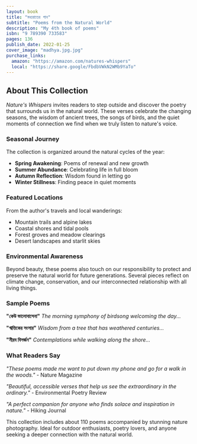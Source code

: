 ```yaml
---
layout: book
title: "মধ্যরাতের গান"  
subtitle: "Poems from the Natural World"
description: "My 4th book of poems"
isbn: "9 789390 733583" 
pages: 136
publish_date: 2022-01-25
cover_image: "madhya.jpg.jpg"
purchase_links:
  amazon: "https://amazon.com/natures-whispers"
  local: "https://share.google/FbdbVWkN2WMb9YaTo"
---
```


## About This Collection

*Nature's Whispers* invites readers to step outside and discover the poetry that surrounds us in the natural world. These verses celebrate the changing seasons, the wisdom of ancient trees, the songs of birds, and the quiet moments of connection we find when we truly listen to nature's voice.

### Seasonal Journey

The collection is organized around the natural cycles of the year:

- **Spring Awakening**: Poems of renewal and new growth  
- **Summer Abundance**: Celebrating life in full bloom
- **Autumn Reflection**: Wisdom found in letting go
- **Winter Stillness**: Finding peace in quiet moments

### Featured Locations

From the author's travels and local wanderings:

- Mountain trails and alpine lakes
- Coastal shores and tidal pools  
- Forest groves and meadow clearings
- Desert landscapes and starlit skies

### Environmental Awareness

Beyond beauty, these poems also touch on our responsibility to protect and preserve the natural world for future generations. Several pieces reflect on climate change, conservation, and our interconnected relationship with all living things.

### Sample Poems

**"কেউ ভালোবাসেনা"**
*The morning symphony of birdsong welcoming the day...*

**"ঋত্তিকের সংসার"**
*Wisdom from a tree that has weathered centuries...*  

**"নীরব বিসর্জন"**
*Contemplations while walking along the shore...*

### What Readers Say

*"These poems made me want to put down my phone and go for a walk in the woods."* - Nature Magazine

*"Beautiful, accessible verses that help us see the extraordinary in the ordinary."* - Environmental Poetry Review

*"A perfect companion for anyone who finds solace and inspiration in nature."* - Hiking Journal

This collection includes about 110 poems accompanied by stunning nature photography. Ideal for outdoor enthusiasts, poetry lovers, and anyone seeking a deeper connection with the natural world.